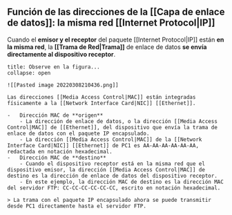 ## Función de las direcciones de la [[Capa de enlace de datos]]: la misma red [[Internet Protocol|IP]]

Cuando el **emisor y el receptor** del paquete [[Internet Protocol|IP]] están **en la misma red**, la **[[Trama de Red|Trama]]** de enlace de datos **se envía directamente al dispositivo receptor**.

```ad-seealso
title: Observe en la figura...
collapse: open

![[Pasted image 20220308210436.png]]

Las direcciones [[Media Access Control|MAC]] están integradas físicamente a la [[Network Interface Card|NIC]] [[Ethernet]].

-   Dirección MAC de **origen**
	- La dirección de enlace de datos, o la dirección [[Media Access Control|MAC]] de [[Ethernet]], del dispositivo que envía la trama de enlace de datos con el paquete IP encapsulado.
	- La dirección [[Media Access Control|MAC]] de la [[Network Interface Card|NIC]] [[Ethernet]] de PC1 es AA-AA-AA-AA-AA-AA, redactada en notación hexadecimal.
-   Dirección MAC de **destino**
	- Cuando el dispositivo receptor está en la misma red que el dispositivo emisor, la dirección [[Media Access Control|MAC]] de destino es la dirección de enlace de datos del dispositivo receptor.
	- En este ejemplo, la dirección MAC de destino es la dirección MAC del servidor FTP: CC-CC-CC-CC-CC-CC, escrito en notación hexadecimal.

> La trama con el paquete IP encapsulado ahora se puede transmitir desde PC1 directamente hasta el servidor FTP.
```
